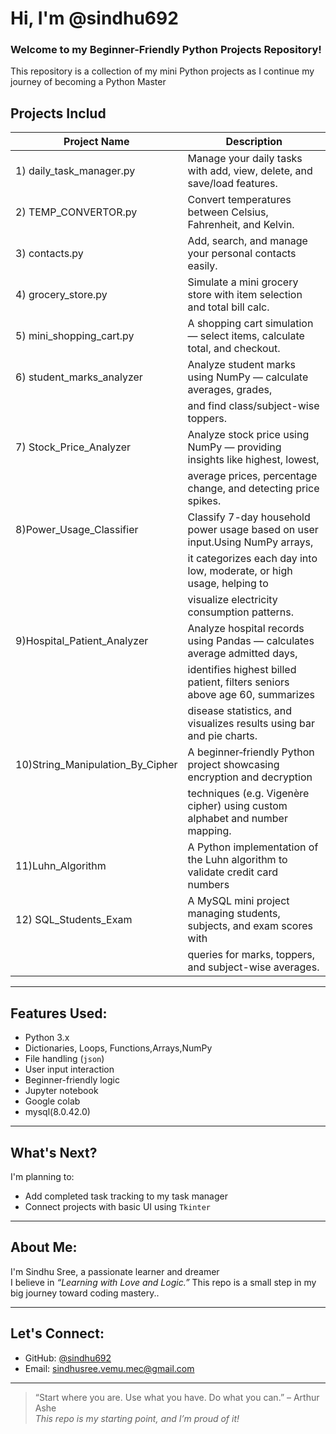 #  Hi, I'm @sindhu692

### Welcome to my Beginner-Friendly Python Projects Repository!

This repository is a collection of my mini Python projects as I continue my journey of becoming a Python Master 

## Projects Includ

| Project Name                       | Description                                                                  |
|------------------------------------|------------------------------------------------------------------------------|
| 1)  daily_task_manager.py          | Manage your daily tasks with add, view, delete, and save/load features.      |
| 2)  TEMP_CONVERTOR.py              | Convert temperatures between Celsius, Fahrenheit, and Kelvin.                |
| 3)  contacts.py                    | Add, search, and manage your personal contacts easily.                       |
| 4)  grocery_store.py               | Simulate a mini grocery store with item selection and total bill calc.       |
| 5)  mini_shopping_cart.py          | A shopping cart simulation — select items, calculate total, and checkout.    |
| 6)  student_marks_analyzer         | Analyze student marks using NumPy — calculate averages, grades,              |
|                                    | and find class/subject-wise toppers.                                         |
| 7)  Stock_Price_Analyzer           | Analyze stock price using NumPy — providing insights like highest, lowest,   |
|                                    | average prices, percentage change, and detecting price spikes.               |
| 8)Power_Usage_Classifier           | Classify 7-day household power usage based on user input.Using NumPy arrays, |
|                                    | it categorizes each day into low, moderate, or high usage, helping to        |
|                                    | visualize electricity consumption patterns.                                  |
| 9)Hospital_Patient_Analyzer        | Analyze hospital records using Pandas — calculates average admitted days,    |
|                                    | identifies highest billed patient, filters seniors above age 60, summarizes  |
|                                    | disease statistics, and visualizes results using bar and pie charts.         | 
| 10)String_Manipulation_By_Cipher   | A beginner‑friendly Python project showcasing encryption and decryption      |
|                                    | techniques (e.g. Vigenère cipher) using custom alphabet and number mapping.  |
| 11)Luhn_Algorithm                  | A Python implementation of the Luhn algorithm to validate credit card numbers|
|12) SQL_Students_Exam               | A MySQL mini project managing students, subjects, and exam scores with       |
|                                    | queries for marks, toppers, and subject-wise averages.                       |
 
---------------------------------------------------------------------------------------------------------------------

##  Features Used:

- Python 3.x
- Dictionaries, Loops, Functions,Arrays,NumPy
- File handling (`json`)
- User input interaction
- Beginner-friendly logic
- Jupyter notebook
- Google colab
- mysql(8.0.42.0)

---

## What's Next?

I'm planning to:
- Add completed task tracking to my task manager 
- Connect projects with basic UI using `Tkinter`

---

## About Me:

I'm Sindhu Sree, a passionate learner and dreamer   
I believe in *“Learning with Love and Logic.”*
This repo is a small step in my big journey toward coding mastery..

---

## Let's Connect:

-  GitHub: [@sindhu692](https://github.com/sindhu692)
-  Email: [sindhusree.vemu.mec@gmail.com](mailto:sindhusree.vemu.mec@gmail.com)
---

> “Start where you are. Use what you have. Do what you can.” – Arthur Ashe  
> _This repo is my starting point, and I’m proud of it!_

